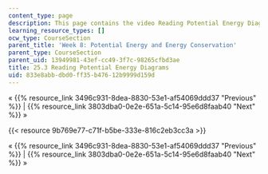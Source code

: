 ```yaml
---
content_type: page
description: This page contains the video Reading Potential Energy Diagrams.
learning_resource_types: []
ocw_type: CourseSection
parent_title: 'Week 8: Potential Energy and Energy Conservation'
parent_type: CourseSection
parent_uid: 13949981-43ef-cc49-3f7c-98265cfbd3ae
title: 25.3 Reading Potential Energy Diagrams
uid: 833e8abb-dbd0-ff35-b476-12b9999d159d
---
```


« {{% resource_link 3496c931-8dea-8830-53e1-af54069ddd37 "Previous" %}} | {{% resource_link 3803dba0-0e2e-651a-5c14-95e6d8faab40 "Next" %}} »

{{< resource 9b769e77-c71f-b5be-333e-816c2eb3cc3a >}}

« {{% resource_link 3496c931-8dea-8830-53e1-af54069ddd37 "Previous" %}} | {{% resource_link 3803dba0-0e2e-651a-5c14-95e6d8faab40 "Next" %}} »